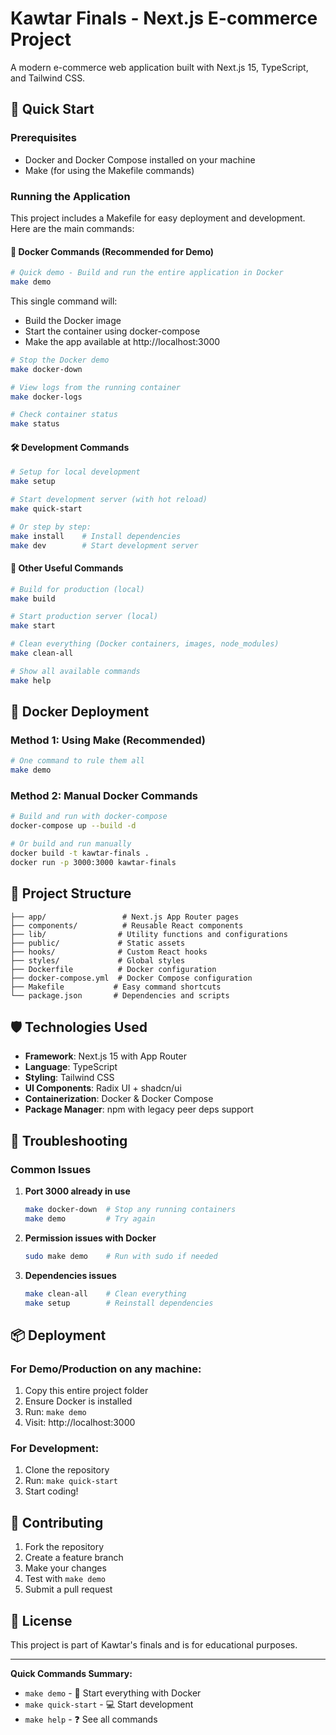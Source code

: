 # Kawtar Finals - Next.js E-commerce Project

A modern e-commerce web application built with Next.js 15, TypeScript, and Tailwind CSS.

## 🚀 Quick Start

### Prerequisites
- Docker and Docker Compose installed on your machine
- Make (for using the Makefile commands)

### Running the Application

This project includes a Makefile for easy deployment and development. Here are the main commands:

#### 🐳 Docker Commands (Recommended for Demo)

```bash
# Quick demo - Build and run the entire application in Docker
make demo
```

This single command will:
- Build the Docker image
- Start the container using docker-compose
- Make the app available at http://localhost:3000

```bash
# Stop the Docker demo
make docker-down

# View logs from the running container
make docker-logs

# Check container status
make status
```

#### 🛠️ Development Commands

```bash
# Setup for local development
make setup

# Start development server (with hot reload)
make quick-start

# Or step by step:
make install    # Install dependencies
make dev        # Start development server
```

#### 🔧 Other Useful Commands

```bash
# Build for production (local)
make build

# Start production server (local)
make start

# Clean everything (Docker containers, images, node_modules)
make clean-all

# Show all available commands
make help
```

## 🐳 Docker Deployment

### Method 1: Using Make (Recommended)
```bash
# One command to rule them all
make demo
```

### Method 2: Manual Docker Commands
```bash
# Build and run with docker-compose
docker-compose up --build -d

# Or build and run manually
docker build -t kawtar-finals .
docker run -p 3000:3000 kawtar-finals
```

## 📁 Project Structure

```
├── app/                 # Next.js App Router pages
├── components/          # Reusable React components
├── lib/                # Utility functions and configurations
├── public/             # Static assets
├── hooks/              # Custom React hooks
├── styles/             # Global styles
├── Dockerfile          # Docker configuration
├── docker-compose.yml  # Docker Compose configuration
├── Makefile           # Easy command shortcuts
└── package.json       # Dependencies and scripts
```

## 🛡️ Technologies Used

- **Framework**: Next.js 15 with App Router
- **Language**: TypeScript
- **Styling**: Tailwind CSS
- **UI Components**: Radix UI + shadcn/ui
- **Containerization**: Docker & Docker Compose
- **Package Manager**: npm with legacy peer deps support

## 🚨 Troubleshooting

### Common Issues

1. **Port 3000 already in use**
   ```bash
   make docker-down  # Stop any running containers
   make demo         # Try again
   ```

2. **Permission issues with Docker**
   ```bash
   sudo make demo    # Run with sudo if needed
   ```

3. **Dependencies issues**
   ```bash
   make clean-all    # Clean everything
   make setup        # Reinstall dependencies
   ```

## 📦 Deployment

### For Demo/Production on any machine:
1. Copy this entire project folder
2. Ensure Docker is installed
3. Run: `make demo`
4. Visit: http://localhost:3000

### For Development:
1. Clone the repository
2. Run: `make quick-start`
3. Start coding!

## 🤝 Contributing

1. Fork the repository
2. Create a feature branch
3. Make your changes
4. Test with `make demo`
5. Submit a pull request

## 📄 License

This project is part of Kawtar's finals and is for educational purposes.

---

**Quick Commands Summary:**
- `make demo` - 🚀 Start everything with Docker
- `make quick-start` - 💻 Start development
- `make help` - ❓ See all commands
